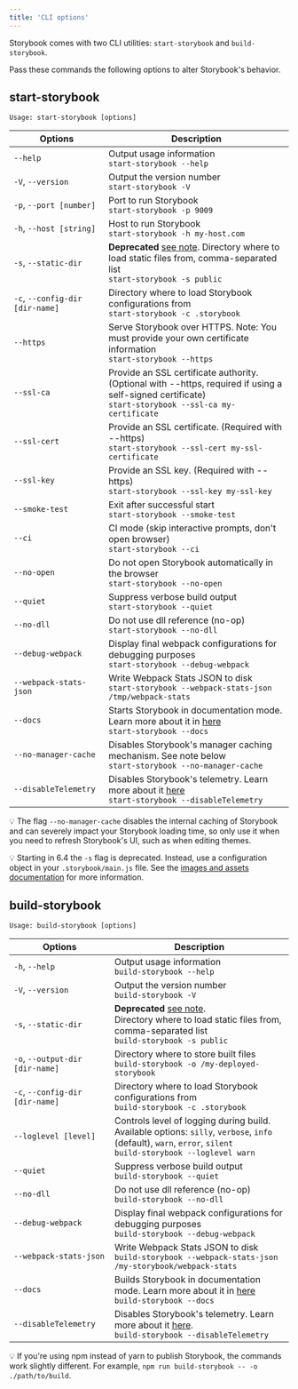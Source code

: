 ```yaml
---
title: 'CLI options'
---
```


Storybook comes with two CLI utilities: `start-storybook` and `build-storybook`.

Pass these commands the following options to alter Storybook's behavior.

## start-storybook

```plaintext
Usage: start-storybook [options]
```

| Options                         | Description                                                                                                                                                                 |
| ------------------------------- | --------------------------------------------------------------------------------------------------------------------------------------------------------------------------- |
| `--help`                        | Output usage information <br/>`start-storybook --help`                                                                                                                      |
| `-V`, `--version`               | Output the version number <br/>`start-storybook -V`                                                                                                                         |
| `-p`, `--port [number]`         | Port to run Storybook <br/>`start-storybook -p 9009`                                                                                                                        |
| `-h`, `--host [string]`         | Host to run Storybook <br/>`start-storybook -h my-host.com`                                                                                                                 |
| `-s`, `--static-dir`            | **Deprecated** [see note](#static-dir-deprecation). Directory where to load static files from, comma-separated list<br/>`start-storybook -s public`                         |
| `-c`, `--config-dir [dir-name]` | Directory where to load Storybook configurations from <br/>`start-storybook -c .storybook`                                                                                  |
| `--https`                       | Serve Storybook over HTTPS. Note: You must provide your own certificate information<br/>`start-storybook --https`                                                           |
| `--ssl-ca`                      | Provide an SSL certificate authority. (Optional with --https, required if using a self-signed certificate)<br/>`start-storybook --ssl-ca my-certificate`                    |
| `--ssl-cert`                    | Provide an SSL certificate. (Required with --https)<br/>`start-storybook --ssl-cert my-ssl-certificate`                                                                     |
| `--ssl-key`                     | Provide an SSL key. (Required with --https)<br/>`start-storybook --ssl-key my-ssl-key`                                                                                      |
| `--smoke-test`                  | Exit after successful start<br/>`start-storybook --smoke-test`                                                                                                              |
| `--ci`                          | CI mode (skip interactive prompts, don't open browser)<br/>`start-storybook --ci`                                                                                           |
| `--no-open`                     | Do not open Storybook automatically in the browser<br/>`start-storybook --no-open`                                                                                          |
| `--quiet`                       | Suppress verbose build output<br/>`start-storybook --quiet`                                                                                                                 |
| `--no-dll`                      | Do not use dll reference (no-op)<br/>`start-storybook --no-dll`                                                                                                             |
| `--debug-webpack`               | Display final webpack configurations for debugging purposes<br/>`start-storybook --debug-webpack`                                                                           |
| `--webpack-stats-json`          | Write Webpack Stats JSON to disk<br/>`start-storybook --webpack-stats-json /tmp/webpack-stats`                                                                              |
| `--docs`                        | Starts Storybook in documentation mode. Learn more about it in [here](../writing-docs/build-documentation.md#preview-storybooks-documentation)<br/>`start-storybook --docs` |
| `--no-manager-cache`            | Disables Storybook's manager caching mechanism. See note below<br/>`start-storybook --no-manager-cache`                                                                     |
| `--disableTelemetry`            | Disables Storybook's telemetry. Learn more about it [here](../configure/telemetry.md)<br/>`start-storybook --disableTelemetry`                                              |

<div class="aside">
💡 The flag <code>--no-manager-cache</code> disables the internal caching of Storybook and can severely impact your Storybook loading time, so only use it when you need to refresh Storybook's UI, such as when editing themes.
</div>

<div class="aside" id="static-dir-deprecation">

💡 Starting in 6.4 the `-s` flag is deprecated. Instead, use a configuration object in your `.storybook/main.js` file. See the [images and assets documentation](../configure/images-and-assets.md#serving-static-files-via-storybook) for more information.

</div>

## build-storybook

```plaintext
Usage: build-storybook [options]
```

| Options                         | Description                                                                                                                                                                 |
| ------------------------------- | --------------------------------------------------------------------------------------------------------------------------------------------------------------------------- |
| `-h`, `--help`                  | Output usage information<br/>`build-storybook --help`                                                                                                                       |
| `-V`, `--version`               | Output the version number<br/>`build-storybook -V`                                                                                                                          |
| `-s`, `--static-dir`            | **Deprecated** [see note](#static-dir-deprecation).<br/> Directory where to load static files from, comma-separated list<br/>`build-storybook -s public`                    |
| `-o`, `--output-dir [dir-name]` | Directory where to store built files<br/>`build-storybook -o /my-deployed-storybook`                                                                                        |
| `-c`, `--config-dir [dir-name]` | Directory where to load Storybook configurations from<br/>`build-storybook -c .storybook`                                                                                   |
| `--loglevel [level]`            | Controls level of logging during build.<br/> Available options: `silly`, `verbose`, `info` (default), `warn`, `error`, `silent`<br/>`build-storybook --loglevel warn`       |
| `--quiet`                       | Suppress verbose build output<br/>`build-storybook --quiet`                                                                                                                 |
| `--no-dll`                      | Do not use dll reference (no-op)<br/>`build-storybook --no-dll`                                                                                                             |
| `--debug-webpack`               | Display final webpack configurations for debugging purposes<br/>`build-storybook --debug-webpack`                                                                           |
| `--webpack-stats-json`          | Write Webpack Stats JSON to disk<br/>`build-storybook --webpack-stats-json /my-storybook/webpack-stats`                                                                     |
| `--docs`                        | Builds Storybook in documentation mode. Learn more about it in [here](../writing-docs/build-documentation.md#publish-storybooks-documentation)<br/>`build-storybook --docs` |
| `--disableTelemetry`            | Disables Storybook's telemetry. Learn more about it [here](../configure/telemetry.md).<br/>`build-storybook --disableTelemetry`                                             |

<div class="aside">
💡  If you're using npm instead of yarn to publish Storybook, the commands work slightly different. For example, <code>npm run build-storybook -- -o ./path/to/build</code>.
</div>